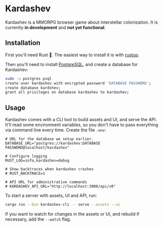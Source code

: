 # Kardashev

Kardashev is a MMORPG browser game about interstellar colonization. It is currently **in development** and **not yet functional**.


## Installation

First you'll need Rust 🦀. The easiest way to install it is with [rustup](https://rustup.rs/).

Then you'll need to install [PostgreSQL](https://www.postgresql.org/), and create a database for Kardashev:

```sh
sudo -u postgres psql
create user kardashev with encrypted password 'DATABASE PASSWORD';
create database kardshev;
grant all privileges on database kardashev to kardashev;
```

## Usage

Kardashev comes with a CLI tool to build assets and UI, and serve the API. It'll read some environment variables, so you don't have to pass everything via command line every time. Create the file `.env`:

```
# URL for the database we setup earlier.
DATABASE_URL="postgres://kardashev:DATABASE PASSWORD@localhost/kardashev"

# Configure logging
RUST_LOG=info,kardashev=debug

# Show backtraces when kardashev crashes
# RUST_BACKTRACE=1

# API URL for administrative commands
# KARDASHEV_API_URL="http://localhost:3000/api/v0"
```

To start a server with assets, UI and API, run:

```sh
cargo run --bin kardashev-cli -- serve --assets --ui
```

If you want to watch for changes in the assets or UI, and rebuild if necessary, add the `--watch` flag.
